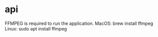 # api

FFMPEG is required to run the application.
MacOS: brew install ffmpeg
Linux: sudo apt install ffmpeg
